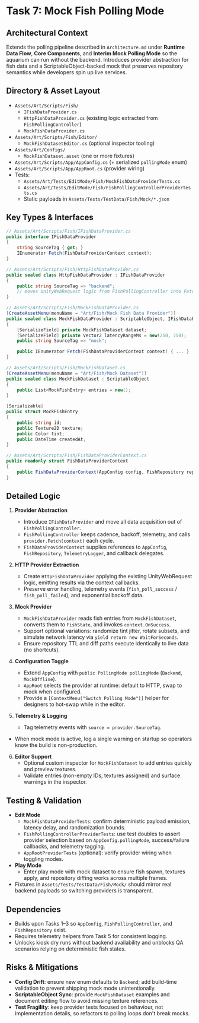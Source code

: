 # Task 7: Mock Fish Polling Mode

## Architectural Context
Extends the polling pipeline described in `Architecture.md` under **Runtime Data Flow**, **Core Components**, and **Interim Mock Polling Mode** so the aquarium can run without the backend. Introduces provider abstraction for fish data and a ScriptableObject-backed mock that preserves repository semantics while developers spin up live services.

## Directory & Asset Layout
- `Assets/Art/Scripts/Fish/`
  - `IFishDataProvider.cs`
  - `HttpFishDataProvider.cs` (existing logic extracted from `FishPollingController`)
  - `MockFishDataProvider.cs`
- `Assets/Art/Scripts/Fish/Editor/`
  - `MockFishDatasetEditor.cs` (optional inspector tooling)
- `Assets/Art/Configs/`
  - `MockFishDataset.asset` (one or more fixtures)
- `Assets/Art/Scripts/App/AppConfig.cs` (+ serialized `pollingMode` enum)
- `Assets/Art/Scripts/App/AppRoot.cs` (provider wiring)
- Tests:
  - `Assets/Art/Tests/EditMode/Fish/MockFishDataProviderTests.cs`
  - `Assets/Art/Tests/EditMode/Fish/FishPollingControllerProviderTests.cs`
  - Static payloads in `Assets/Tests/TestData/Fish/Mock/*.json`

## Key Types & Interfaces
```csharp
// Assets/Art/Scripts/Fish/IFishDataProvider.cs
public interface IFishDataProvider
{
    string SourceTag { get; }
    IEnumerator Fetch(FishDataProviderContext context);
}
```

```csharp
// Assets/Art/Scripts/Fish/HttpFishDataProvider.cs
public sealed class HttpFishDataProvider : IFishDataProvider
{
    public string SourceTag => "backend";
    // moves UnityWebRequest logic from FishPollingController into Fetch()
}
```

```csharp
// Assets/Art/Scripts/Fish/MockFishDataProvider.cs
[CreateAssetMenu(menuName = "Art/Fish/Mock Fish Data Provider")]
public sealed class MockFishDataProvider : ScriptableObject, IFishDataProvider
{
    [SerializeField] private MockFishDataset dataset;
    [SerializeField] private Vector2 latencyRangeMs = new(250, 750);
    public string SourceTag => "mock";

    public IEnumerator Fetch(FishDataProviderContext context) { ... }
}
```

```csharp
// Assets/Art/Scripts/Fish/MockFishDataset.cs
[CreateAssetMenu(menuName = "Art/Fish/Mock Dataset")]
public sealed class MockFishDataset : ScriptableObject
{
    public List<MockFishEntry> entries = new();
}

[Serializable]
public struct MockFishEntry
{
    public string id;
    public Texture2D texture;
    public Color tint;
    public DateTime createdAt;
}
```

```csharp
// Assets/Art/Scripts/Fish/FishDataProviderContext.cs
public readonly struct FishDataProviderContext
{
    public FishDataProviderContext(AppConfig config, FishRepository repo, TelemetryLogger telemetry, Action<IReadOnlyList<FishState>> onSuccess, Action<FishPollFailure> onFailure) { ... }
}
```

## Detailed Logic
1. **Provider Abstraction**
   - Introduce `IFishDataProvider` and move all data acquisition out of `FishPollingController`.
   - `FishPollingController` keeps cadence, backoff, telemetry, and calls `provider.Fetch(context)` each cycle.
   - `FishDataProviderContext` supplies references to `AppConfig`, `FishRepository`, `TelemetryLogger`, and callback delegates.

2. **HTTP Provider Extraction**
   - Create `HttpFishDataProvider` applying the existing UnityWebRequest logic, emitting results via the context callbacks.
   - Preserve error handling, telemetry events (`fish_poll_success` / `fish_poll_failed`), and exponential backoff data.

3. **Mock Provider**
   - `MockFishDataProvider` reads fish entries from `MockFishDataset`, converts them to `FishState`, and invokes `context.OnSuccess`.
   - Support optional variations: randomize tint jitter, rotate subsets, and simulate network latency via `yield return new WaitForSeconds`.
   - Ensure repository TTL and diff paths execute identically to live data (no shortcuts).

4. **Configuration Toggle**
   - Extend `AppConfig` with `public PollingMode pollingMode` (`Backend`, `MockOffline`).
   - `AppRoot` selects the provider at runtime: default to HTTP, swap to mock when configured.
   - Provide a `[ContextMenu("Switch Polling Mode")]` helper for designers to hot-swap while in the editor.

5. **Telemetry & Logging**
   - Tag telemetry events with `source = provider.SourceTag`.
  - When mock mode is active, log a single warning on startup so operators know the build is non-production.

6. **Editor Support**
   - Optional custom inspector for `MockFishDataset` to add entries quickly and preview textures.
   - Validate entries (non-empty IDs, textures assigned) and surface warnings in the inspector.

## Testing & Validation
- **Edit Mode**
  - `MockFishDataProviderTests`: confirm deterministic payload emission, latency delay, and randomization bounds.
  - `FishPollingControllerProviderTests`: use test doubles to assert provider selection based on `AppConfig.pollingMode`, success/failure callbacks, and telemetry tagging.
  - `AppRootProviderTests` (optional): verify provider wiring when toggling modes.
- **Play Mode**
  - Enter play mode with mock dataset to ensure fish spawn, textures apply, and repository diffing works across multiple frames.
- Fixtures in `Assets/Tests/TestData/Fish/Mock/` should mirror real backend payloads so switching providers is transparent.

## Dependencies
- Builds upon Tasks 1–3 so `AppConfig`, `FishPollingController`, and `FishRepository` exist.
- Requires telemetry helpers from Task 5 for consistent logging.
- Unlocks kiosk dry runs without backend availability and unblocks QA scenarios relying on deterministic fish states.

## Risks & Mitigations
- **Config Drift**: ensure new enum defaults to `Backend`; add build-time validation to prevent shipping mock mode unintentionally.
- **ScriptableObject Sync**: provide `MockFishDataset` examples and document editing flow to avoid missing texture references.
- **Test Fragility**: keep provider tests focused on behaviour, not implementation details, so refactors to polling loops don't break mocks.
